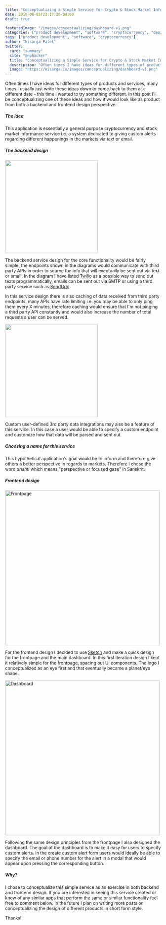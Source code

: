 ```yaml
---
title: "Conceptualizing a Simple Service for Crypto & Stock Market Informance"
date: 2018-06-05T23:17:26-04:00
draft: true

featuredImage: "/images/conceptualizing/dashboard-v1.png"
categories: ["product development", "software", "cryptocurrency", "design"]
tags: ["product development", "software", "cryptocurrency"]
author: "Nisarga Patel"
twitter:
  card: "summary"
  site: "@nphacker"
  title: "Conceptualizing a Simple Service for Crypto & Stock Market Informance"
  description: "Often times I have ideas for different types of products and services, many times I usually just write these ideas down to come back to them at a different date - this time I wanted to try something different. In this post I'll be conceptualizing one of these ideas and how it would look like as product from both a backend and frontend design perspective."
  image: "https://nisarga.io/images/conceptualizing/dashboard-v1.png"
---
```


Often times I have ideas for different types of products and services, many times I usually just write these ideas down to come back to them at a different date - this time I wanted to try something different. In this post I'll be conceptualizing one of these ideas and how it would look like as product from both a backend and frontend design perspective.

##### The idea

This application is essentially a general purpose cryptocurrency and stock market informance service i.e. a system dedicated to giving custom alerts regarding different happenings in the markets via text or email.

##### The backend design
<img src="/images/conceptualizing/service.png" width="300" />

The backend service design for the core functionality would be fairly simple, the endpoints shown in the diagrams would communicate with third party APIs in order to source the info that will eventually be sent out via text or email. In the diagram I have listed [Twilio](https://www.twilio.com/) as a possible way to send out texts programmatically, emails can be sent out via SMTP or using a third party service such as [SendGrid](https://sendgrid.com/).

In this service design there is also caching of data received from third party endpoints, many APIs have rate limiting i.e. you may be able to only ping them every X minutes, therefore caching would ensure that I'm not pinging a third party API constantly and would also increase the number of total requests a user can be served. 

<img src="/images/conceptualizing/thirdparty.png" width="300" />

Custom user-defined 3rd party data integrations may also be a feature of this service. In this case a user would be able to specify a custom endpoint and customize how that data will be parsed and sent out.

##### Choosing a name for this service

This hypothetical application's goal would be to inform and therefore give others a better perspective in regards to markets. Therefore I chose the word *drishti* which means "perspective or focused gaze" in Sanskrit.

##### Frontend design

<img src="/images/conceptualizing/frontpage-v1.png" alt="Frontpage" width="500" />

For the frontend design I decided to use [Sketch](https://www.sketchapp.com/) and make a quick design for the frontpage and the main dashboard. In this first iteration design I kept it relatively simple for the frontpage, spacing out UI components. The logo I conceptualized as an eye first and that eventually became a planet/eye shape.

<img src="/images/conceptualizing/dashboard-v1.png" alt="Dashboard" width="500" />

Following the same design principles from the frontpage I also designed the dashboard. The goal of the dashboard is to make it easy for users to specify custom alerts. In the create custom alert form users would ideally be able to specify the email or phone number for the alert in a modal that would appear upon pressing the corresponding button. 

##### Why?

I chose to conceptualize this simple service as an exercise in both backend and frontend design. If you are interested in seeing this service created or know of any similar apps that perform the same or similar functionality feel free to comment below. In the future I plan on writing more posts on conceptualizing the design of different products in short form style.

Thanks!